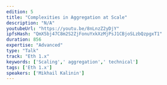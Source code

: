 ```yaml
---
edition: 5
title: "Complexities in Aggregation at Scale"
description: "N/A"
youtubeUrl: "https://youtu.be/8nLnzZ2yDjY"
ipfsHash: "QmX5bj47C8m2S2ZjFonuYxkXzMjPsJ1CBjoSLzbQzpgxT1"
duration: 856
expertise: "Advanced"
type: "Talk"
track: "Eth 1.x"
keywords: ['Scaling',' aggregation',' technical']
tags: ['Eth 1.x']
speakers: ['Mikhail Kalinin']
---
```

